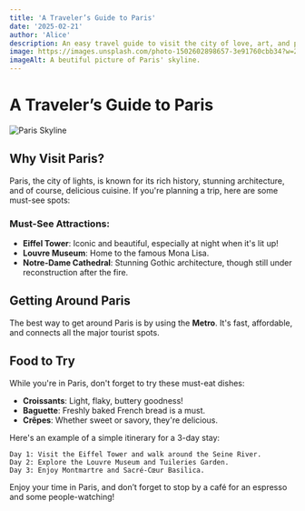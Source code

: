 ```yaml
---
title: 'A Traveler’s Guide to Paris'
date: '2025-02-21'
author: 'Alice'
description: An easy travel guide to visit the city of love, art, and pastry.
image: https://images.unsplash.com/photo-1502602898657-3e91760cbb34?w=250&h=200
imageAlt: A beutiful picture of Paris' skyline.
---
```


# A Traveler’s Guide to Paris

![Paris Skyline](https://images.unsplash.com/photo-1493815793589-3465bb9936b9?crop=entropy&cs=tinysrgb&fit=max&fm=jpg&ixid=MnwxOTk3NjV8MHwxfGFsbHwxfHx8fHx8fHwxNjIxOTk4MjU4&ixlib=rb-1.2.1&q=80&w=4000)

## Why Visit Paris?

Paris, the city of lights, is known for its rich history, stunning architecture, and of course, delicious cuisine. If you're planning a trip, here are some must-see spots:

### Must-See Attractions:
- **Eiffel Tower**: Iconic and beautiful, especially at night when it's lit up!
- **Louvre Museum**: Home to the famous Mona Lisa.
- **Notre-Dame Cathedral**: Stunning Gothic architecture, though still under reconstruction after the fire.

## Getting Around Paris

The best way to get around Paris is by using the **Metro**. It's fast, affordable, and connects all the major tourist spots.

## Food to Try

While you're in Paris, don't forget to try these must-eat dishes:
- **Croissants**: Light, flaky, buttery goodness!
- **Baguette**: Freshly baked French bread is a must.
- **Crêpes**: Whether sweet or savory, they're delicious.
  
Here's an example of a simple itinerary for a 3-day stay:

```text
Day 1: Visit the Eiffel Tower and walk around the Seine River.
Day 2: Explore the Louvre Museum and Tuileries Garden.
Day 3: Enjoy Montmartre and Sacré-Cœur Basilica.
```

Enjoy your time in Paris, and don’t forget to stop by a café for an espresso and some people-watching!

